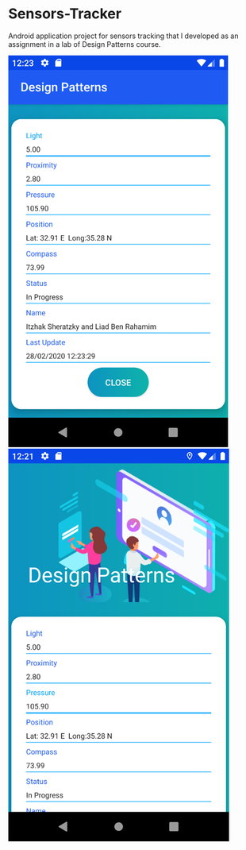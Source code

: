 # Sensors-Tracker
Android application project for sensors tracking that I developed as an assignment in a lab of Design Patterns course.

![alt text](https://github.com/TzachSh/Sensors-Tracker/blob/master/image_1.png)
![alt text](https://github.com/TzachSh/Sensors-Tracker/blob/master/image_2.png)
